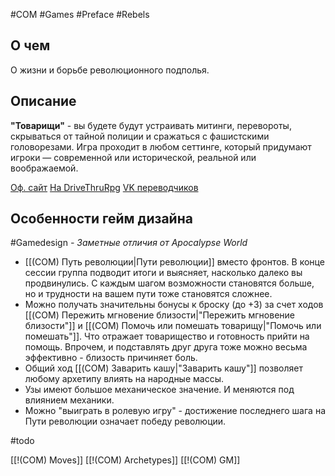 #COM  #Games #Preface #Rebels 

## О чем
О жизни и борьбе революционного подполья.

## Описание

**"Товарищи"** - вы будете  будут устраивать митинги, перевороты, скрываться от тайной полиции и сражаться с фашистскими головорезами. 
Игра проходит в любом сеттинге, который придумают игроки — современной или исторической, реальной или воображаемой.

[Оф. сайт](https://wmakers.net/comrades)
[На DriveThruRpg](https://www.drivethrurpg.com/en/product/260813/Comrades-A-Revolutionary-RPG)
[VK переводчиков](https://vk.com/wall-78386859_4094)

## Особенности гейм дизайна
#Gamedesign *- Заметные отличия от Apocalypse World*
- [[(COM) Путь революции|Пути революции]] вместо фронтов. В конце сессии группа подводит итоги и выясняет, насколько далеко вы продвинулись. С каждым шагом возможности становятся больше, но и трудности на вашем пути тоже становятся сложнее.
- Можно получать значительны бонусы к броску (до +3) за счет ходов [[(COM) Пережить мгновение близости|"Пережить мгновение близости"]] и [[(COM) Помочь или помешать товарищу|"Помочь или помешать"]]. Что отражает товарищество и готовность прийти на помощь. Впрочем, и подставлять друг друга тоже можно весьма эффективно - близость причиняет боль.
- Общий ход [[(COM) Заварить кашу|"Заварить кашу"]] позволяет любому архетипу влиять на народные массы.
- Узы имеют большое механическое значение. И меняются под влиянием механики.
- Можно "выиграть в ролевую игру" - достижение последнего шага на Пути революции означает победу революции. 

#todo 

[[!(COM) Moves]]
[[!(COM) Archetypes]]
[[!(COM) GM]]


